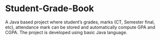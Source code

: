 # Student-Grade-Book
A Java based project where student’s grades, marks (CT, Semester final, etc), attendance mark can be stored and automatically compute GPA and CGPA. The project is developed using basic Java language.
